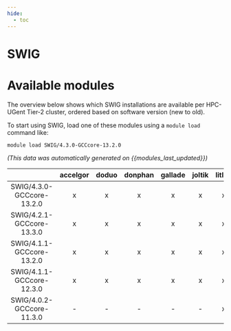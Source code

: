 ```yaml
---
hide:
  - toc
---
```


SWIG
====

# Available modules


The overview below shows which SWIG installations are available per HPC-UGent Tier-2 cluster, ordered based on software version (new to old).

To start using SWIG, load one of these modules using a `module load` command like:

```shell
module load SWIG/4.3.0-GCCcore-13.2.0
```

*(This data was automatically generated on {{modules_last_updated}})*

| |accelgor|doduo|donphan|gallade|joltik|litleo|shinx|
| :---: | :---: | :---: | :---: | :---: | :---: | :---: | :---: |
|SWIG/4.3.0-GCCcore-13.2.0|x|x|x|x|x|x|x|
|SWIG/4.2.1-GCCcore-13.3.0|x|x|x|x|x|x|x|
|SWIG/4.1.1-GCCcore-13.2.0|x|x|x|x|x|x|x|
|SWIG/4.1.1-GCCcore-12.3.0|x|x|x|x|x|x|x|
|SWIG/4.0.2-GCCcore-11.3.0|-|-|-|-|-|x|x|

